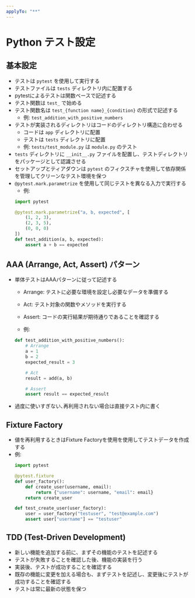 ```yaml
---
applyTo: "**"
---
```


# Python テスト設定

## 基本設定
- テストは `pytest` を使用して実行する
- テストファイルは `tests` ディレクトリ内に配置する
- pytestによるテストは関数ベースで記述する
- テスト関数は `test_` で始める
- テスト関数名は `test_{function name}_{condition}` の形式で記述する
    - 例: `test_addition_with_positive_numbers`
- テストが実装されるディレクトリはコードのディレクトリ構造に合わせる
    - コードは `app` ディレクトリに配置
    - テストは `tests` ディレクトリに配置
    - 例: `tests/test_module.py` は `module.py` のテスト
- `tests` ディレクトリに `__init__.py` ファイルを配置し、テストディレクトリをパッケージとして認識させる
- セットアップとティアダウンは `pytest` のフィクスチャを使用して依存関係を管理してクリーンなテスト環境を保つ
- `@pytest.mark.parametrize` を使用して同じテストを異なる入力で実行する
    - 例:
    ```python
    import pytest

    @pytest.mark.parametrize("a, b, expected", [
        (1, 2, 3),
        (2, 3, 5),
        (0, 0, 0)
    ])
    def test_addition(a, b, expected):
        assert a + b == expected
    ```

## AAA (Arrange, Act, Assert) パターン
- 単体テストはAAAパターンに従って記述する
    - Arrange: テストに必要な環境を設定し必要なデータを準備する
    - Act: テスト対象の関数やメソッドを実行する
    - Assert: コードの実行結果が期待通りであることを確認する

    - 例:
    ```python
    def test_addition_with_positive_numbers():
        # Arrange
        a = 1
        b = 2
        expected_result = 3

        # Act
        result = add(a, b)

        # Assert
        assert result == expected_result
    ```
- 過度に使いすぎない､再利用されない場合は直接テスト内に書く
## Fixture Factory
- 値を再利用するときはFixture Factoryを使用を使用してテストデータを作成する
- 例:
    ```python
    import pytest

    @pytest.fixture
    def user_factory():
        def create_user(username, email):
            return {"username": username, "email": email}
        return create_user

    def test_create_user(user_factory):
        user = user_factory("testuser", "test@example.com")
        assert user["username"] == "testuser"
    ```

## TDD (Test-Driven Development)
- 新しい機能を追加する前に、まずその機能のテストを記述する
- テストが失敗することを確認した後、機能の実装を行う
- 実装後、テストが成功することを確認する
- 既存の機能に変更を加える場合も、まずテストを記述し、変更後にテストが成功することを確認する
- テストは常に最新の状態を保つ

